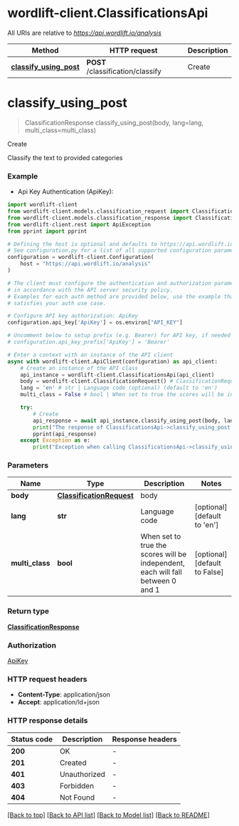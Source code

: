 # wordlift-client.ClassificationsApi

All URIs are relative to *https://api.wordlift.io/analysis*

Method | HTTP request | Description
------------- | ------------- | -------------
[**classify_using_post**](ClassificationsApi.md#classify_using_post) | **POST** /classification/classify | Create


# **classify_using_post**
> ClassificationResponse classify_using_post(body, lang=lang, multi_class=multi_class)

Create

Classify the text to provided categories

### Example

* Api Key Authentication (ApiKey):

```python
import wordlift-client
from wordlift-client.models.classification_request import ClassificationRequest
from wordlift-client.models.classification_response import ClassificationResponse
from wordlift-client.rest import ApiException
from pprint import pprint

# Defining the host is optional and defaults to https://api.wordlift.io/analysis
# See configuration.py for a list of all supported configuration parameters.
configuration = wordlift-client.Configuration(
    host = "https://api.wordlift.io/analysis"
)

# The client must configure the authentication and authorization parameters
# in accordance with the API server security policy.
# Examples for each auth method are provided below, use the example that
# satisfies your auth use case.

# Configure API key authorization: ApiKey
configuration.api_key['ApiKey'] = os.environ["API_KEY"]

# Uncomment below to setup prefix (e.g. Bearer) for API key, if needed
# configuration.api_key_prefix['ApiKey'] = 'Bearer'

# Enter a context with an instance of the API client
async with wordlift-client.ApiClient(configuration) as api_client:
    # Create an instance of the API class
    api_instance = wordlift-client.ClassificationsApi(api_client)
    body = wordlift-client.ClassificationRequest() # ClassificationRequest | body
    lang = 'en' # str | Language code (optional) (default to 'en')
    multi_class = False # bool | When set to true the scores will be independent, each will fall between 0 and 1 (optional) (default to False)

    try:
        # Create
        api_response = await api_instance.classify_using_post(body, lang=lang, multi_class=multi_class)
        print("The response of ClassificationsApi->classify_using_post:\n")
        pprint(api_response)
    except Exception as e:
        print("Exception when calling ClassificationsApi->classify_using_post: %s\n" % e)
```



### Parameters


Name | Type | Description  | Notes
------------- | ------------- | ------------- | -------------
 **body** | [**ClassificationRequest**](ClassificationRequest.md)| body | 
 **lang** | **str**| Language code | [optional] [default to &#39;en&#39;]
 **multi_class** | **bool**| When set to true the scores will be independent, each will fall between 0 and 1 | [optional] [default to False]

### Return type

[**ClassificationResponse**](ClassificationResponse.md)

### Authorization

[ApiKey](../README.md#ApiKey)

### HTTP request headers

 - **Content-Type**: application/json
 - **Accept**: application/ld+json

### HTTP response details

| Status code | Description | Response headers |
|-------------|-------------|------------------|
**200** | OK |  -  |
**201** | Created |  -  |
**401** | Unauthorized |  -  |
**403** | Forbidden |  -  |
**404** | Not Found |  -  |

[[Back to top]](#) [[Back to API list]](../README.md#documentation-for-api-endpoints) [[Back to Model list]](../README.md#documentation-for-models) [[Back to README]](../README.md)

